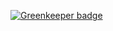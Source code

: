 

[![Greenkeeper badge](https://badges.greenkeeper.io/Urigo/ShowMyStack_FrontEnd.svg)](https://greenkeeper.io/)